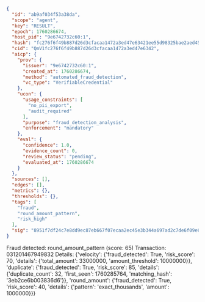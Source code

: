 ```json
{
  "id": "ab9af034f53a38da",
  "scope": "agent",
  "key": "RESULT",
  "epoch": 1760286674,
  "host_pid": "9e6742732c60:1",
  "hash": "fc276f6f49b887d26d3cfacaa1472a3ed47e63421ee55d98325bae2aed45080a",
  "cid": "QmV1fc276f6f49b887d26d3cfacaa1472a3ed47e6342",
  "aicp": {
    "prov": {
      "issuer": "9e6742732c60:1",
      "created_at": 1760286674,
      "method": "automated_fraud_detection",
      "vc_type": "VerifiableCredential"
    },
    "ucon": {
      "usage_constraints": [
        "no_pii_export",
        "audit_required"
      ],
      "purpose": "fraud_detection_analysis",
      "enforcement": "mandatory"
    },
    "eval": {
      "confidence": 1.0,
      "evidence_count": 0,
      "review_status": "pending",
      "evaluated_at": 1760286674
    }
  },
  "sources": [],
  "edges": [],
  "metrics": {},
  "thresholds": {},
  "tags": [
    "fraud",
    "round_amount_pattern",
    "risk_high"
  ],
  "sig": "8951f7df24c7e8dd9ec87eb667f07ecaa2ec45e3b344a697ad2c7de6f09e616f"
}
```

Fraud detected: round_amount_pattern (score: 65)
Transaction: 031201467949832
Details: {'velocity': {'fraud_detected': True, 'risk_score': 70, 'details': {'total_amount': 33000000, 'amount_threshold': 10000000}}, 'duplicate': {'fraud_detected': True, 'risk_score': 85, 'details': {'duplicate_count': 32, 'first_seen': 1760285764, 'matching_hash': '3eb2ce6b003836d6'}}, 'round_amount': {'fraud_detected': True, 'risk_score': 40, 'details': {'pattern': 'exact_thousands', 'amount': 1000000}}}